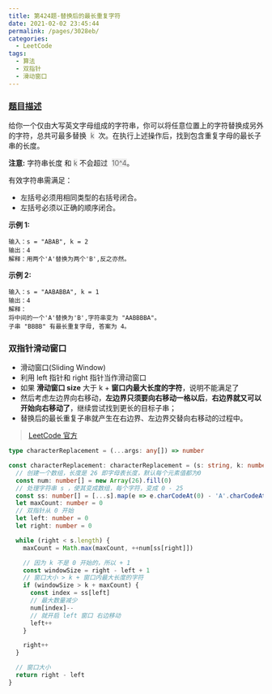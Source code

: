 ```yaml
---
title: 第424题-替换后的最长重复字符
date: 2021-02-02 23:45:44
permalink: /pages/3028eb/
categories:
  - LeetCode
tags:
  - 算法
  - 双指针
  - 滑动窗口
---
```


### [题目描述](https://leetcode-cn.com/problems/longest-repeating-character-replacement/)

给你一个仅由大写英文字母组成的字符串，你可以将任意位置上的字符替换成另外的字符，总共可最多替换  <font style="background: #eee; color: #666;">k</font>  次。在执行上述操作后，找到包含重复字母的最长子串的长度。

**注意:** 字符串长度 和 <font style="background: #eee; color: #666;">k</font> 不会超过  <font style="background: #eee; color: #666;">10^4</font>。

有效字符串需满足：

- 左括号必须用相同类型的右括号闭合。
- 左括号必须以正确的顺序闭合。

<!-- more -->

**示例 1:**

```
输入：s = "ABAB", k = 2
输出：4
解释：用两个'A'替换为两个'B',反之亦然。
```

**示例 2:**

```
输入：s = "AABABBA", k = 1
输出：4
解释：
将中间的一个'A'替换为'B',字符串变为 "AABBBBA"。
子串 "BBBB" 有最长重复字母, 答案为 4。
```

### 双指针滑动窗口

- 滑动窗口(Sliding Window)
- 利用 left 指针和 right 指针当作滑动窗口
- 如果 **滑动窗口 size** 大于 k + **窗口内最大长度的字符**，说明不能满足了
- 然后考虑左边界向右移动，**左边界只须要向右移动一格以后**，**右边界就又可以开始向右移动了**，继续尝试找到更长的目标子串；
- 替换后的最长重复子串就产生在右边界、左边界交替向右移动的过程中。

> [LeetCode 官方](https://leetcode-cn.com/problems/longest-repeating-character-replacement/solution/ti-huan-hou-de-zui-chang-zhong-fu-zi-fu-eaacp/)

```TypeScript
type characterReplacement = (...args: any[]) => number

const characterReplacement: characterReplacement = (s: string, k: number): number => {
  // 创建一个数组，长度是 26 即字母表长度，默认每个元素值都为0
  const num: number[] = new Array(26).fill(0)
  // 处理字符串 s ，使其变成数组，每个字符，变成 0 - 25
  const ss: number[] = [...s].map(e => e.charCodeAt(0) - 'A'.charCodeAt(0))
  let maxCount: number = 0
  // 双指针从 0 开始
  let left: number = 0
  let right: number = 0

  while (right < s.length) {
    maxCount = Math.max(maxCount, ++num[ss[right]])

    // 因为 k 不是 0 开始的，所以 + 1
    const windowSize = right - left + 1
    // 窗口大小 > k + 窗口内最大长度的字符
    if (windowSize > k + maxCount) {
      const index = ss[left]
      // 最大数量减少
      num[index]--
      // 就开启 left 窗口 右边移动
      left++
    }

    right++
  }

  // 窗口大小
  return right - left
}
```

